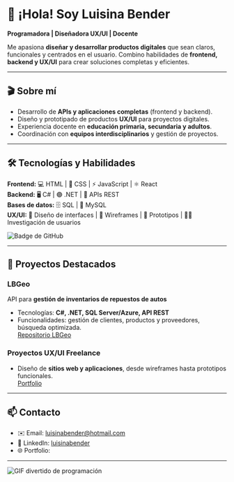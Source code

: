 # 👋 ¡Hola! Soy Luisina Bender

**Programadora | Diseñadora UX/UI | Docente**  

Me apasiona **diseñar y desarrollar productos digitales** que sean claros, funcionales y centrados en el usuario. Combino habilidades de **frontend, backend y UX/UI** para crear soluciones completas y eficientes.

---

## 🎬 Sobre mí

- Desarrollo de **APIs y aplicaciones completas** (frontend y backend).  
- Diseño y prototipado de productos **UX/UI** para proyectos digitales.  
- Experiencia docente en **educación primaria, secundaria y adultos**.  
- Coordinación con **equipos interdisciplinarios** y gestión de proyectos.  

---

## 🛠 Tecnologías y Habilidades
**Frontend:** 💻 HTML | 💅 CSS | ⚡ JavaScript | ⚛️ React  
**Backend:** 🖥️ C# | 🟣 .NET | 🔗 APIs REST  
**Bases de datos:** 🗄️ SQL | 🐬 MySQL  
**UX/UI:** 🎨 Diseño de interfaces | 📝 Wireframes | 📐 Prototipos | 🧑‍💻 Investigación de usuarios  

![Badge de GitHub](https://img.shields.io/badge/GitHub-LuisinaBender-181717?style=for-the-badge&logo=github)

---

## 🚀 Proyectos Destacados

### LBGeo
API para **gestión de inventarios de repuestos de autos**  
- Tecnologías: **C#, .NET, SQL Server/Azure, API REST**  
- Funcionalidades: gestión de clientes, productos y proveedores, búsqueda optimizada.  
[Repositorio LBGeo](https://github.com/LuisinaBender/LBGeo)

### Proyectos UX/UI Freelance
- Diseño de **sitios web y aplicaciones**, desde wireframes hasta prototipos funcionales.  
[Portfolio](https://www.tuportfolio.com)

---

## 📫 Contacto
- ✉️ Email: luisinabender@hotmail.com
- 🔗 LinkedIn: [luisinabender](https://www.linkedin.com/in/luisina-bender-487613195/)
- 🌐 Portfolio:

---

![GIF divertido de programación](https://media.giphy.com/media/3o7aD2saalBwwftBIY/giphy.gif)
